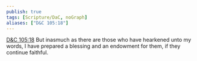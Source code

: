 ```yaml
---
publish: true
tags: [Scripture/DaC, noGraph]
aliases: ["D&C 105:18"]
---
```

[D&C 105:18](https://churchofjesuschrist.org/study/scriptures/dc-testament/dc/105?lang=eng&id=p18#p18) But inasmuch as there are those who have hearkened unto my words, I have prepared a blessing and an endowment for them, if they continue faithful.
